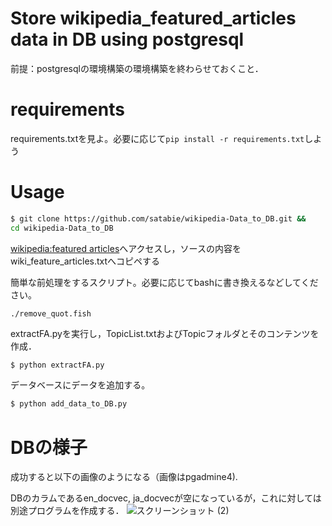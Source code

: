 # Store wikipedia_featured_articles data in DB using postgresql

前提：postgresqlの環境構築の環境構築を終わらせておくこと．

# requirements
requirements.txtを見よ。必要に応じて`pip install -r requirements.txt`しよう


# Usage
```bash
$ git clone https://github.com/satabie/wikipedia-Data_to_DB.git &&
cd wikipedia-Data_to_DB
```

[wikipedia:featured articles](https://en.wikipedia.org/wiki/Wikipedia:Featured_articles)へアクセスし，ソースの内容をwiki_feature_articles.txtへコピペする


簡単な前処理をするスクリプト。必要に応じてbashに書き換えるなどしてください。
```
./remove_quot.fish
```


extractFA.pyを実行し，TopicList.txtおよびTopicフォルダとそのコンテンツを作成．
```bash
$ python extractFA.py
```
データベースにデータを追加する。
```bash
$ python add_data_to_DB.py
```

# DBの様子
成功すると以下の画像のようになる（画像はpgadmine4).

DBのカラムであるen_docvec, ja_docvecが空になっているが，これに対しては別途プログラムを作成する．
![スクリーンショット (2)](https://user-images.githubusercontent.com/74339912/173758660-088ceef7-e3c2-4fd0-937f-d6aa8f384c1c.png)
